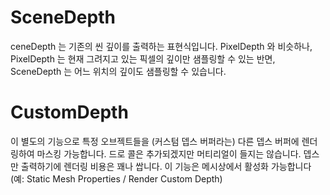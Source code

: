 # SceneDepth

ceneDepth 는 기존의 씬 깊이를 출력하는 표현식입니다. PixelDepth 와 비슷하나, PixelDepth 는 현재 그려지고 있는 픽셀의 깊이만 샘플링할 수 있는 반면, SceneDepth 는 어느 위치의 깊이도 샘플링할 수 있습니다.

# CustomDepth

이 별도의 기능으로 특정 오브젝트들을 (커스텀 뎁스 버퍼라는) 다른 뎁스 버퍼에 렌더링하여 마스킹 가능합니다. 드로 콜은 추가되겠지만 머티리얼이 들지는 않습니다. 뎁스만 출력하기에 렌더링 비용은 꽤나 쌉니다. 이 기능은 메시상에서 활성화 가능합니다 (예: Static Mesh Properties / Render Custom Depth)